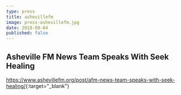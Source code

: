 ```yaml
---
type: press
title: ashevillefm
image: press-ashevillefm.jpg
date: 2018-09-04
published: false
---
```


## Asheville FM News Team Speaks With Seek Healing

<https://www.ashevillefm.org/post/afm-news-team-speaks-with-seek-healing/>{:target="_blank"}
